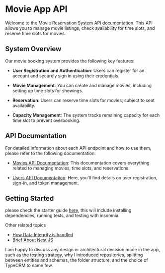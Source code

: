 # Movie App API

Welcome to the Movie Reservation System API documentation. This API allows you to manage movie listings, check availability for time slots, and reserve time slots for movies.

## System Overview

Our movie booking system provides the following key features:

- **User Registration and Authentication**: Users can register for an account and securely sign in using their credentials.

- **Movie Management**: You can create and manage movies, including setting up time slots for showings.

- **Reservation**: Users can reserve time slots for movies, subject to seat availability.

- **Capacity Management**: The system tracks remaining capacity for each time slot to prevent overbooking.

## API Documentation

For detailed information about each API endpoint and how to use them, please refer to the following documentation:

- [Movies API Documentation](/docs/MOVIES.MD): This documentation covers everything related to managing movies, time slots, and reservations.

- [Users API Documentation](/docs/USERS.MD): Here, you'll find details on user registration, sign-in, and token management.

## Getting Started

please check the starter guide [here](/docs/GETTING_STARTED.MD), this will include installing dependencies, running tests, and testing with insomnia.

Other related topics

- [How Data Integrity is handled](/docs/DATA_INTEGRITY.MD.MD)
- [Brief About Nest JS](/docs/NESTJS.MD)

I am happy to discuss any design or architectural decision made in the app, such as the testing strategy, why I introduced repositories, splitting between entities and schemas, the folder structure, and the choice of TypeORM to name few.
